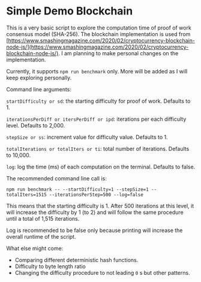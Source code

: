 # Simple Demo Blockchain

This is a very basic script to explore the computation time of proof of work consensus model (SHA-256). The blockchain implementation is used from [https://www.smashingmagazine.com/2020/02/cryptocurrency-blockchain-node-js/](https://www.smashingmagazine.com/2020/02/cryptocurrency-blockchain-node-js/). I am planning to make personal changes on the implementation.

Currently, it supports `npm run benchmark` only. More will be added as I will keep exploring personally.

Command line arguments:

`startDifficulty or sd`: the starting difficulty for proof of work. Defaults to 1.

`iterationsPerDiff or itersPerDiff or ipd`: iterations per each difficulty level. Defaults to 2,000.

`stepSize or ss`: increment value for difficulty value. Defaults to 1.

`totalIterations or totalIters or ti`: total number of iterations. Defaults to 10,000.

`log`: log the time (ms) of each computation on the terminal. Defaults to false.

The recommended command line call is:

`npm run benchmark -- --startDifficulty=1 --stepSize=1 --totalIters=1515 --iterationsPerStep=500 --log=false`

This means that the starting difficulty is 1. After 500 iterations at this level, it will increase the difficulty by 1 (to 2) and will follow the same procedure until a total of 1,515 iterations.

Log is recommended to be false only because printing will increase the overall runtime of the script.

What else might come:

- Comparing different deterministic hash functions.
- Difficulty to byte length ratio
- Changing the difficulty procedure to not leading `0` s but other patterns.
